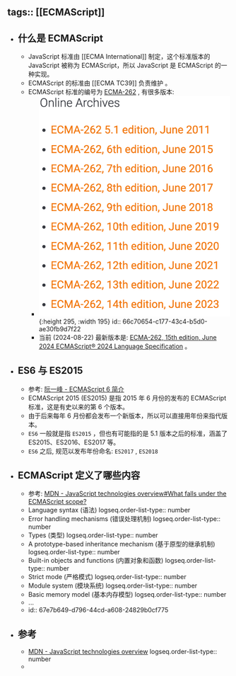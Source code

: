 tags:: [[ECMAScript]]
---

- ## 什么是 ECMAScript
	- JavaScript 标准由 [[ECMA International]] 制定，这个标准版本的 JavaScript 被称为 ECMAScript，所以 JavaScript 是 ECMAScript 的一种实现。
	- ECMAScript 的标准由 [[ECMA TC39]] 负责维护 。
	- ECMAScript 标准的编号为 [ECMA-262](https://ecma-international.org/publications-and-standards/standards/ecma-262/) , 有很多版本:
		- ![image.png](../assets/image_1724319331072_0.png){:height 295, :width 195}
		  id:: 66c70654-c177-43c4-b5d0-ae30fb9d7f22
		- 当前 (2024-08-22) 最新版本是: [ECMA-262, 15th edition, June 2024 ECMAScript® 2024 Language Specification](https://262.ecma-international.org/15.0/index.html) 。
- ## ES6 与 ES2015
	- 参考: [阮一峰 - ECMAScript 6 简介](https://es6.ruanyifeng.com/#docs/intro)
	- ECMAScript 2015 (ES2015) 是指 2015 年 6 月份的发布的 ECMAScript 标准，这是有史以来的第 6 个版本。
	- 由于后来每年 6 月份都会发布一个新版本，所以可以直接用年份来指代版本。
	- `ES6` 一般就是指 `ES2015` ，但也有可能指的是 5.1 版本之后的标准，涵盖了 ES2015、ES2016、ES2017 等。
	- `ES6` 之后, 规范以发布年份命名: `ES2017` , `ES2018`
- ## ECMAScript 定义了哪些内容
	- 参考: [MDN - JavaScript technologies overview#What falls under the ECMAScript scope?](https://developer.mozilla.org/en-US/docs/Web/JavaScript/Reference/JavaScript_technologies_overview#what_falls_under_the_ecmascript_scope)
	- Language syntax (语法)
	  logseq.order-list-type:: number
	- Error handling mechanisms (错误处理机制)
	  logseq.order-list-type:: number
	- Types (类型)
	  logseq.order-list-type:: number
	- A prototype-based inheritance mechanism (基于原型的继承机制)
	  logseq.order-list-type:: number
	- Built-in objects and functions (内置对象和函数)
	  logseq.order-list-type:: number
	- Strict mode (严格模式)
	  logseq.order-list-type:: number
	- Module system (模块系统)
	  logseq.order-list-type:: number
	- Basic memory model (基本内存模型)
	  logseq.order-list-type:: number
	- ...
	- id:: 67e7b649-d796-44cd-a608-24829b0cf775
- ## 参考
	- [MDN - JavaScript technologies overview](https://developer.mozilla.org/en-US/docs/Web/JavaScript/Reference/JavaScript_technologies_overview)
	  logseq.order-list-type:: number
	-